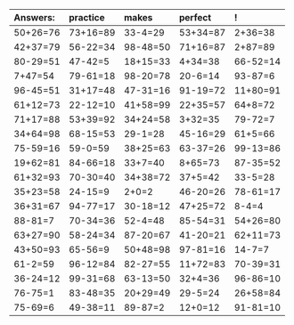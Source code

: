 | Answers: | practice | makes | perfect | ! |
| :--- | :--- | :--- | :--- | :--- |
| 50+26=76 | 73+16=89 | 33-4=29 | 53+34=87 | 2+36=38 | 
| 42+37=79 | 56-22=34 | 98-48=50 | 71+16=87 | 2+87=89 | 
| 80-29=51 | 47-42=5 | 18+15=33 | 4+34=38 | 66-52=14 | 
| 7+47=54 | 79-61=18 | 98-20=78 | 20-6=14 | 93-87=6 | 
| 96-45=51 | 31+17=48 | 47-31=16 | 91-19=72 | 11+80=91 | 
| 61+12=73 | 22-12=10 | 41+58=99 | 22+35=57 | 64+8=72 | 
| 71+17=88 | 53+39=92 | 34+24=58 | 3+32=35 | 79-72=7 | 
| 34+64=98 | 68-15=53 | 29-1=28 | 45-16=29 | 61+5=66 | 
| 75-59=16 | 59-0=59 | 38+25=63 | 63-37=26 | 99-13=86 | 
| 19+62=81 | 84-66=18 | 33+7=40 | 8+65=73 | 87-35=52 | 
| 61+32=93 | 70-30=40 | 34+38=72 | 37+5=42 | 33-5=28 | 
| 35+23=58 | 24-15=9 | 2+0=2 | 46-20=26 | 78-61=17 | 
| 36+31=67 | 94-77=17 | 30-18=12 | 47+25=72 | 8-4=4 | 
| 88-81=7 | 70-34=36 | 52-4=48 | 85-54=31 | 54+26=80 | 
| 63+27=90 | 58-24=34 | 87-20=67 | 41-20=21 | 62+11=73 | 
| 43+50=93 | 65-56=9 | 50+48=98 | 97-81=16 | 14-7=7 | 
| 61-2=59 | 96-12=84 | 82-27=55 | 11+72=83 | 70-39=31 | 
| 36-24=12 | 99-31=68 | 63-13=50 | 32+4=36 | 96-86=10 | 
| 76-75=1 | 83-48=35 | 20+29=49 | 29-5=24 | 26+58=84 | 
| 75-69=6 | 49-38=11 | 89-87=2 | 12+0=12 | 91-81=10 | 

